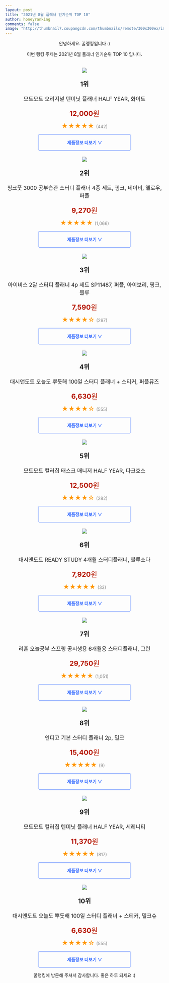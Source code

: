 ```yaml
--- 
layout: post 
title: "2021년 8월 플래너 인기순위 TOP 10" 
author: honeyranking 
comments: false 
image: "http://thumbnail7.coupangcdn.com/thumbnails/remote/300x300ex/image/retail/images/2020/02/25/9/1/458954bb-ae8c-416f-b321-099e38bc1c3a.jpg" 
--- 
```

<p style="text-align: center;">안녕하세요. 꿀랭킹입니다 :)</p> <p style="text-align: center;">이번 랭킹 주제는 2021년 8월 플래너 인기순위 TOP 10 입니다.</p><center><img src="http://thumbnail7.coupangcdn.com/thumbnails/remote/300x300ex/image/retail/images/2020/02/25/9/1/458954bb-ae8c-416f-b321-099e38bc1c3a.jpg" style="margin-top:20px" /></center> <p style="text-align: center; font-size: 20px"><b>1위</b></p> <p style="text-align: center; font-size: 17px">모트모트 오리지널 텐미닛 플래너 HALF YEAR, 화이트</p> <p style="text-align: center;"><span style="color: #b61800; font-size: 22px;"><b>12,000</b>원</span></p> <p style="text-align: center;"><span style="color: #ff9600; font-size: 20px;">★★★★★ </span><span style="color: #878787;">(442)</span></p> <center><a href="https://coupa.ng/b5Nseo"> <div style="font-size: 14px; display: inline-block; padding: 15px 90px; color: #346aff; border-radius: 2px; border: 1px solid #346aff; cursor: pointer;"><b>제품정보 더보기 &or;</b></div> </a></center><center><img src="http://thumbnail8.coupangcdn.com/thumbnails/remote/300x300ex/image/retail/images/2020/03/05/11/9/da5aa3fc-ea76-4c8e-862d-320783e38fcf.jpg" style="margin-top:20px" /></center> <p style="text-align: center; font-size: 20px"><b>2위</b></p> <p style="text-align: center; font-size: 17px">핑크풋 3000 공부습관 스터디 플래너 4종 세트, 핑크, 네이비, 옐로우, 퍼플</p> <p style="text-align: center;"><span style="color: #b61800; font-size: 22px;"><b>9,270</b>원</span></p> <p style="text-align: center;"><span style="color: #ff9600; font-size: 20px;">★★★★★ </span><span style="color: #878787;">(1,066)</span></p> <center><a href="https://coupa.ng/b5Nsep"> <div style="font-size: 14px; display: inline-block; padding: 15px 90px; color: #346aff; border-radius: 2px; border: 1px solid #346aff; cursor: pointer;"><b>제품정보 더보기 &or;</b></div> </a></center><center><img src="http://thumbnail8.coupangcdn.com/thumbnails/remote/300x300ex/image/retail/images/44837452858395-eb6bd31d-0a07-4a92-b853-557967fc7110.jpg" style="margin-top:20px" /></center> <p style="text-align: center; font-size: 20px"><b>3위</b></p> <p style="text-align: center; font-size: 17px">아이비스 2달 스터디 플래너 4p 세트 SP11487, 퍼플, 아이보리, 핑크, 블루</p> <p style="text-align: center;"><span style="color: #b61800; font-size: 22px;"><b>7,590</b>원</span></p> <p style="text-align: center;"><span style="color: #ff9600; font-size: 20px;">★★★★☆ </span><span style="color: #878787;">(297)</span></p> <center><a href="https://coupa.ng/b5Nseq"> <div style="font-size: 14px; display: inline-block; padding: 15px 90px; color: #346aff; border-radius: 2px; border: 1px solid #346aff; cursor: pointer;"><b>제품정보 더보기 &or;</b></div> </a></center><center><img src="http://thumbnail7.coupangcdn.com/thumbnails/remote/300x300ex/image/retail/images/2020/03/07/21/0/ac1ecb5d-6d0c-4877-a797-a0c466f0fded.jpg" style="margin-top:20px" /></center> <p style="text-align: center; font-size: 20px"><b>4위</b></p> <p style="text-align: center; font-size: 17px">대시앤도트 오늘도 뿌듯해 100일 스터디 플래너 + 스티커, 퍼플뮤즈</p> <p style="text-align: center;"><span style="color: #b61800; font-size: 22px;"><b>6,630</b>원</span></p> <p style="text-align: center;"><span style="color: #ff9600; font-size: 20px;">★★★★☆ </span><span style="color: #878787;">(555)</span></p> <center><a href="https://coupa.ng/b5Nser"> <div style="font-size: 14px; display: inline-block; padding: 15px 90px; color: #346aff; border-radius: 2px; border: 1px solid #346aff; cursor: pointer;"><b>제품정보 더보기 &or;</b></div> </a></center><center><img src="http://thumbnail6.coupangcdn.com/thumbnails/remote/300x300ex/image/retail/images/2020/02/25/9/5/ba98b6fb-1231-46ba-abb2-7c90b83e237d.jpg" style="margin-top:20px" /></center> <p style="text-align: center; font-size: 20px"><b>5위</b></p> <p style="text-align: center; font-size: 17px">모트모트 컬러칩 태스크 매니저 HALF YEAR, 다크호스</p> <p style="text-align: center;"><span style="color: #b61800; font-size: 22px;"><b>12,500</b>원</span></p> <p style="text-align: center;"><span style="color: #ff9600; font-size: 20px;">★★★★☆ </span><span style="color: #878787;">(282)</span></p> <center><a href=""> <div style="font-size: 14px; display: inline-block; padding: 15px 90px; color: #346aff; border-radius: 2px; border: 1px solid #346aff; cursor: pointer;"><b>제품정보 더보기 &or;</b></div> </a></center><center><img src="http://thumbnail10.coupangcdn.com/thumbnails/remote/300x300ex/image/retail/images/2020/10/06/11/6/ca17eecf-35be-44c4-b6d4-c9de17ddd053.jpg" style="margin-top:20px" /></center> <p style="text-align: center; font-size: 20px"><b>6위</b></p> <p style="text-align: center; font-size: 17px">대시앤도트 READY STUDY 4개월 스터디플래너, 블루소다</p> <p style="text-align: center;"><span style="color: #b61800; font-size: 22px;"><b>7,920</b>원</span></p> <p style="text-align: center;"><span style="color: #ff9600; font-size: 20px;">★★★★★ </span><span style="color: #878787;">(33)</span></p> <center><a href="https://coupa.ng/b5Nses"> <div style="font-size: 14px; display: inline-block; padding: 15px 90px; color: #346aff; border-radius: 2px; border: 1px solid #346aff; cursor: pointer;"><b>제품정보 더보기 &or;</b></div> </a></center><center><img src="http://thumbnail6.coupangcdn.com/thumbnails/remote/300x300ex/image/retail/images/259516396361519-35ef9b41-5f79-45bc-aaae-9bf501ead6ec.jpg" style="margin-top:20px" /></center> <p style="text-align: center; font-size: 20px"><b>7위</b></p> <p style="text-align: center; font-size: 17px">리훈 오늘공부 스프링 공시생용 6개월용 스터디플래너, 그린</p> <p style="text-align: center;"><span style="color: #b61800; font-size: 22px;"><b>29,750</b>원</span></p> <p style="text-align: center;"><span style="color: #ff9600; font-size: 20px;">★★★★★ </span><span style="color: #878787;">(1,051)</span></p> <center><a href="https://coupa.ng/b5Nset"> <div style="font-size: 14px; display: inline-block; padding: 15px 90px; color: #346aff; border-radius: 2px; border: 1px solid #346aff; cursor: pointer;"><b>제품정보 더보기 &or;</b></div> </a></center><center><img src="http://thumbnail9.coupangcdn.com/thumbnails/remote/300x300ex/image/rs_quotation_api/vyaxko15/6401131df8824d469f9424cbb592193f.JPG" style="margin-top:20px" /></center> <p style="text-align: center; font-size: 20px"><b>8위</b></p> <p style="text-align: center; font-size: 17px">인디고 기본 스터디 플래너 2p, 밀크</p> <p style="text-align: center;"><span style="color: #b61800; font-size: 22px;"><b>15,400</b>원</span></p> <p style="text-align: center;"><span style="color: #ff9600; font-size: 20px;">★★★★★ </span><span style="color: #878787;">(9)</span></p> <center><a href="https://coupa.ng/b5Nsev"> <div style="font-size: 14px; display: inline-block; padding: 15px 90px; color: #346aff; border-radius: 2px; border: 1px solid #346aff; cursor: pointer;"><b>제품정보 더보기 &or;</b></div> </a></center><center><img src="http://thumbnail7.coupangcdn.com/thumbnails/remote/300x300ex/image/retail/images/2020/02/25/9/2/a68b360f-cce3-4e03-a2f8-9f97df7b72ab.jpg" style="margin-top:20px" /></center> <p style="text-align: center; font-size: 20px"><b>9위</b></p> <p style="text-align: center; font-size: 17px">모트모트 컬러칩 텐미닛 플래너 HALF YEAR, 세레니티</p> <p style="text-align: center;"><span style="color: #b61800; font-size: 22px;"><b>11,370</b>원</span></p> <p style="text-align: center;"><span style="color: #ff9600; font-size: 20px;">★★★★★ </span><span style="color: #878787;">(817)</span></p> <center><a href=""> <div style="font-size: 14px; display: inline-block; padding: 15px 90px; color: #346aff; border-radius: 2px; border: 1px solid #346aff; cursor: pointer;"><b>제품정보 더보기 &or;</b></div> </a></center><center><img src="http://thumbnail7.coupangcdn.com/thumbnails/remote/300x300ex/image/retail/images/2020/03/07/21/6/790c184c-eab6-466f-a059-6fb7ac57f41c.jpg" style="margin-top:20px" /></center> <p style="text-align: center; font-size: 20px"><b>10위</b></p> <p style="text-align: center; font-size: 17px">대시앤도트 오늘도 뿌듯해 100일 스터디 플래너 + 스티커, 밀크슈</p> <p style="text-align: center;"><span style="color: #b61800; font-size: 22px;"><b>6,630</b>원</span></p> <p style="text-align: center;"><span style="color: #ff9600; font-size: 20px;">★★★★☆ </span><span style="color: #878787;">(555)</span></p> <center><a href="https://coupa.ng/b5Nsew"> <div style="font-size: 14px; display: inline-block; padding: 15px 90px; color: #346aff; border-radius: 2px; border: 1px solid #346aff; cursor: pointer;"><b>제품정보 더보기 &or;</b></div> </a></center> <p style="text-align: center;">꿀랭킹에 방문해 주셔서 감사합니다. 좋은 하루 되세요 :)</p>
